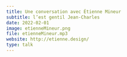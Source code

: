 ```yaml
---
title: Une conversation avec Étienne Mineur
subtitle: l’est gentil Jean-Charles
date: 2022-02-01
image: etienneMineur.png
file: etienneMineur.mp3
website: http://etienne.design/
type: talk
---
```

